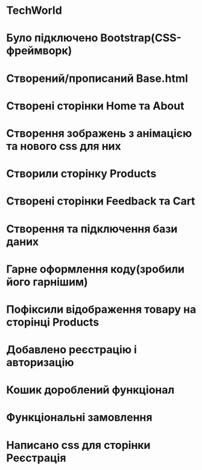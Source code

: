 # TechWorld
# Було підключено Bootstrap(CSS-фреймворк)
# Створений/прописаний Base.html
# Створені сторінки Home та About
# Створення зображень з анімацією та нового css для них
# Створили сторінку Products
# Створені сторінки Feedback та Cart
# Створення та підключення бази даних
# Гарне оформлення коду(зробили його гарнішим)
# Пофіксили відображення товару на сторінці Products
# Добавлено реєстрацію і авторизацію 
# Кошик дороблений функціонал
# Функціональні замовлення 
# Написано css для сторінки Реєстрація

